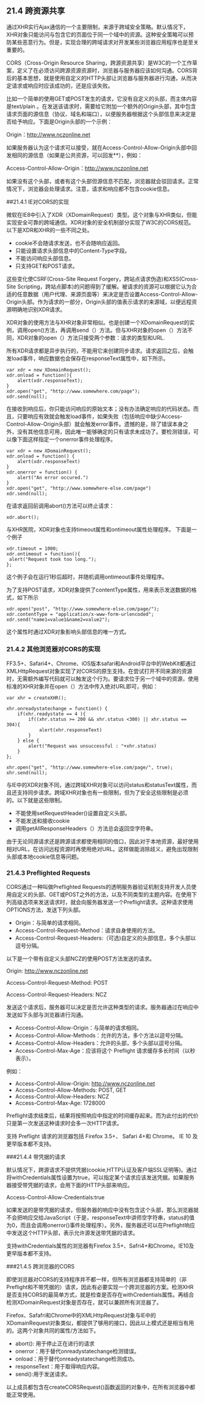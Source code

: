 ## 21.4 跨资源共享

通过XHR实行Ajax通信的一个主要限制，来源于跨域安全策略。默认情况下，XHR对象只能访问与包含它的页面位于同一个域中的资源。这种安全策略可以预防某些恶意行为。但是，实现合理的跨域请求对开发某些浏览器应用程序也是至关重要的。

CORS（Cross-Origin Resource Sharing，跨源资源共享）是W3C的一个工作草案，定义了在必须访问跨源资源资源时，浏览器与服务器应该如何沟通。CORS背后的基本思想，就是使用自定义的HTTP头部让浏览器与服务器进行沟通，从而决定请求或响应时应该成功的，还是应该失败。

比如一个简单的使用GET或POST发生的请求，它没有自定义的头部，而主体内容是text/plain 。在发送该请求时，需要给它附加一个额外的Origin头部，其中包含请求页面的源信息（协议、域名和端口），以便服务器根据这个头部信息来决定是否给予响应。下面是Origin头部的一个示例：

Origin：http://www.nczonline.net

如果服务器认为这个请求可以接受，就在Access-Control-Allow-Origin头部中回发相同的源信息（如果是公共资源，可以回发**），例如：

Access-Control-Allow-Origin：http://www.nczonline.net

如果没有这个头部，或者有这个头部但源信息不匹配，浏览器就会驳回请求。正常情况下，浏览器会处理请求。注意，请求和响应都不包含cookie信息。

##21.4.1 IE对CORS的实现

微软在IE8中引入了XDR（XDomainRequest）类型。这个对象与XHR类似，但能实现安全可靠的跨域通信。XDR对象的安全机制部分实现了W3C的CORS规范。以下是XDR和XHR的一些不同之处。

- cookie不会随请求发送，也不会随响应返回。
- 只能设置请求头部信息中的Content-Type字段。
- 不能访问响应头部信息。
- 只支持GET和POST请求。

这些变化使CSRF(Cross-Site Request Forgery，跨站点请求伪造)和XSS(Cross-Site Scripting，跨站点脚本)的问题得到了缓解。被请求的资源可以根据它认为合适的任意数据（用户代理、来源页面等）来决定是否设置Access-Control-Allow-Origin头部。作为请求的一部分，Origin头部的值表示请求的来源域，以便远程资源明确地识别XDR请求。

XDR对象的使用方法与XHR对象非常相似。也是创建一个XDomainRequest的实例，调用open()方法，再调用send（）方法。但与XHR对象的open（）方法不同，XDR对象的open（）方法只接受两个参数：请求的类型和URL.

所有XDR请求都是异步执行的，不能用它来创建同步请求。请求返回之后，会触发load事件，响应数据也会保存在responseText属性中，如下所示。

    var xdr = new XDomainRequest();
    xdr.onload = function(){
    	alert(xdr.responseText);
    }
    xdr.open("get", "http://www.somewhere.com/page");
    xdr.send(null);
    
在接收到响应后，你只能访问响应的原始文本；没有办法确定响应的代码状态。而且，只要响应有效就会触发load事件，如果失败（包括响应中缺少Access-Control-Allow-Origin头部）就会触发error事件。遗憾的是，除了错误本身之外，没有其他信息可用，因此唯一能够确定的只有请求未成功了。要检测错误，可以像下面这样指定一个onerror事件处理程序。

    var xdr = new XDomainRequest();
    xdr.onload = function() {
    	alert(xdr.responseText)
    }
    xdr.onerror = function() {
    	alert("An error occured.")
    }
    xdr.open("get", "http://www.somewhere-else.com/page")
    xdr.send(null);
    
在请求返回前调用abort()方法可以终止请求：

    xdr.abort();

与XHR医院，XDR对象也支持timeout属性和ontimeout属性处理程序。
下面是一个例子

    xdr.timeout = 1000;
    xdr.ontimeout = function(){
   	 alert("Request took too long.");
    };

这个例子会在运行1秒后超时，并随机调用ontimeout事件处理程序。

为了支持POST请求，XDR对象提供了contentType属性，用来表示发送数据的格式，如下所示

    xdr.open("post", "http://www.somewhere-else.com/page/");
    xdr.contentType = "application/x-www-form-urlencoded";
    xdr.send("name1=value1&name2=value2");

这个属性时通过XDR对象影响头部信息的唯一方式。

### 21.4.2 其他浏览器对CORS的实现

FF3.5+、Safari4+、Chrome、iOS版本safari和Android平台中的WebKit都通过XMLHttpRequest对象实现了对CORS的原生支持。在尝试打开不同来源的资源时，无需额外编写代码就可以触发这个行为。要请求位于另一个域中的资源，使用标准的XHR对象并在open（）方法中传入绝对URL即可，例如：

    var xhr = createXHR();
    
    xhr.onreadystatechange = function() {
    	if(xhr.readystate == 4 ){
    		if((xhr.status >= 200 && xhr.status <300) || xhr.status == 304){
    			alert(xhr.responseText)
    		}
    	} else {
    		alert("Request was unsuccessful : "+xhr.status)
    	}
    };
    
    xhr.open("get", "http://www.somewhere-else.com/page/", true);
    xhr.send(null);

与IE中的XDR对象不同，通过跨域XHR对象可以访问status和statusText属性，而且还支持同步请求。跨域XHR对象也有一些限制，但为了安全这些限制是必须的。以下就是这些限制。

- 不能使用setRequestHeader()设置自定义头部。
- 不能发送和接收cookie
- 调用getAllResponseHeaders（）方法总会返回空字符串。

由于无论同源请求还是跨源请求都使用相同的借口，因此对于本地资源，最好使用相对URL，在访问远程资源时再使用绝对URL。这样做能消除歧义，避免出现限制头部或本地cookie信息等问题。


### 21.4.3 Preflighted Requests 

CORS通过一种叫做Preflighted Requests的透明服务器验证机制支持开发人员使用自定义的头部、GET或POST之外的方法，以及不同类型的主题内容。在使用下列高级选项来发送请求时，就会向服务器发送一个Preflight请求。这种请求使用OPTIONS方法，发送下列头部。
- Origin：与简单的请求相同。
- Access-Control-Request-Method：请求自身使用的方法。
- Access-Control-Request-Headers:（可选)自定义的头部信息，多个头部以逗号分隔。

以下是一个带有自定义头部NCZ的使用POST方法发送的请求。

Origin: http://www.nczonline.net

Access-Control-Request-Method: POST

Access-Control-Request-Headers: NCZ


发送这个请求后，服务器可以决定是否允许这种类型的请求。服务器通过在响应中发送如下头部与浏览器进行沟通。

- Access-Control-Allow-Origin：与简单的请求相同。
- Access-Control-Allow-Methods：允许的方法，多个方法以逗号分隔。
- Access-Control-Allow-Headers：允许的头部，多个头部以逗号分隔。
- Access-Control-Max-Age：应该将这个 Preflight 请求缓存多长时间（以秒表示）。


例如：

- Access-Control-Allow-Origin: http://www.nczonline.net
- Access-Control-Allow-Methods: POST, GET
- Access-Control-Allow-Headers: NCZ
- Access-Control-Max-Age: 1728000

Preflight请求结束后，结果将按照响应中指定的时间缓存起来。而为此付出的代价只是第一次发送这种请求时会多一次HTTP请求。

支持 Preflight 请求的浏览器包括 Firefox 3.5+、 Safari 4+和 Chrome。 IE 10 及更早版本都不支持。


###21.4.4 带凭据的请求

默认情况下，跨源请求不提供凭据(cookie,HTTP认证及客户端SSL证明等)。通过将withCredentials属性设置为true，可以指定某个请求应该发送凭据。如果服务器接受带凭据的请求，会用下面的HTTP头部来响应。

Access-Control-Allow-Credentials:true

如果发送的是带凭据的请求，但服务器的响应中没有包含这个头部，那么浏览器就不会把响应交给JavaScript（于是，responseText中讲师空字符串，status的值为0，而且会调用onerror()事件处理程序）。另外，服务器还可以在Preflight响应中发送这个HTTP头部，表示允许源发送带凭据的请求。

支持withCredentials属性的浏览器有Firefox 3.5+、Safri4+和Chrome。IE10及更早版本都不支持。

###21.4.5 跨浏览器的CORS

即使浏览器对CORS的支持程序并不都一样，但所有浏览器都支持简单的（非Preflight和不带凭据的）请求，因此有必要实现一个跨浏览器的方案。检测XHR是否支持CORS的最简单方式，就是检查是否存在withCredentials属性。再结合检测XDomainRequest对象是否存在，就可以兼顾所有浏览器了。

Firefox、Safafri和Chrome中的XMLHttpRequest对象与IE中的XDomainRequest对象类似，都提供了够用的接口，因此以上模式还是相当有用的。这两个对象共同的属性/方法如下。

- abort(): 用于停止正在进行的请求
- onerror：用于替代onreadystatechange检测错误。
- onload：用于替代onreadystatechange检测成功。
- responseText：用于取得响应内容。
- send():用于发送请求。

以上成员都包含在createCORSRequest()函数返回的对象中，在所有浏览器中都能正常使用。
